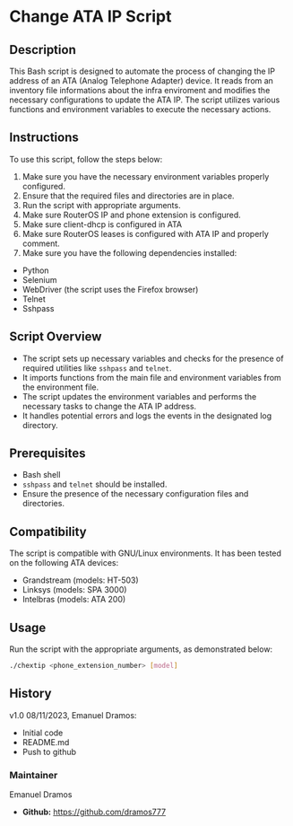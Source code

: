 # Change ATA IP Script

## Description
This Bash script is designed to automate the process of changing the IP address of an ATA (Analog Telephone Adapter) device. It reads from an inventory file informations about the infra enviroment and modifies the necessary configurations to update the ATA IP. The script utilizes various functions and environment variables to execute the necessary actions.

## Instructions
To use this script, follow the steps below:

1. Make sure you have the necessary environment variables properly configured.
2. Ensure that the required files and directories are in place.
4. Run the script with appropriate arguments.
5. Make sure RouterOS IP and phone extension is configured.
6. Make sure client-dhcp is configured in ATA
7. Make sure RouterOS leases is configured with ATA IP and properly comment.
8. Make sure you have the following dependencies installed:

- Python
- Selenium
- WebDriver (the script uses the Firefox browser)
- Telnet
- Sshpass

## Script Overview

- The script sets up necessary variables and checks for the presence of required utilities like `sshpass` and `telnet`.
- It imports functions from the main file and environment variables from the environment file.
- The script updates the environment variables and performs the necessary tasks to change the ATA IP address.
- It handles potential errors and logs the events in the designated log directory.

## Prerequisites
- Bash shell
- `sshpass` and `telnet` should be installed.
- Ensure the presence of the necessary configuration files and directories.

## Compatibility
The script is compatible with GNU/Linux environments. It has been tested on the following ATA devices:

- Grandstream (models: HT-503)
- Linksys (models: SPA 3000)
- Intelbras (models: ATA 200)

## Usage
Run the script with the appropriate arguments, as demonstrated below:

```bash
./chextip <phone_extension_number> [model]
```

## History

v1.0 08/11/2023, Emanuel Dramos:
- Initial code
- README.md
- Push to github

### Maintainer
Emanuel Dramos
- **Github:** https://github.com/dramos777
